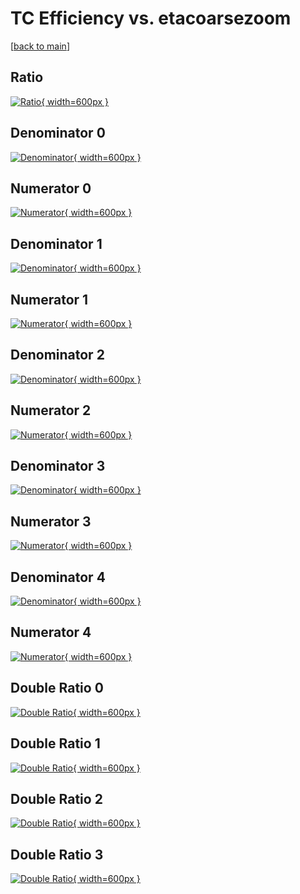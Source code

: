 # TC Efficiency vs. etacoarsezoom

[[back to main](./)]



## Ratio

[![Ratio](../mtv/var/TC_loweta_321_-1_eff_etacoarsezoom.png){ width=600px }](../mtv/var/TC_loweta_321_-1_eff_etacoarsezoom.pdf)

## Denominator 0

[![Denominator](../mtv/den/TC_loweta_321_-1_eff_etacoarsezoom_den0.png){ width=600px }](../mtv/den/TC_loweta_321_-1_eff_etacoarsezoom_den0.pdf)

## Numerator 0

[![Numerator](../mtv/num/TC_loweta_321_-1_eff_etacoarsezoom_num0.png){ width=600px }](../mtv/num/TC_loweta_321_-1_eff_etacoarsezoom_num0.pdf)

## Denominator 1

[![Denominator](../mtv/den/TC_loweta_321_-1_eff_etacoarsezoom_den1.png){ width=600px }](../mtv/den/TC_loweta_321_-1_eff_etacoarsezoom_den1.pdf)

## Numerator 1

[![Numerator](../mtv/num/TC_loweta_321_-1_eff_etacoarsezoom_num1.png){ width=600px }](../mtv/num/TC_loweta_321_-1_eff_etacoarsezoom_num1.pdf)

## Denominator 2

[![Denominator](../mtv/den/TC_loweta_321_-1_eff_etacoarsezoom_den2.png){ width=600px }](../mtv/den/TC_loweta_321_-1_eff_etacoarsezoom_den2.pdf)

## Numerator 2

[![Numerator](../mtv/num/TC_loweta_321_-1_eff_etacoarsezoom_num2.png){ width=600px }](../mtv/num/TC_loweta_321_-1_eff_etacoarsezoom_num2.pdf)

## Denominator 3

[![Denominator](../mtv/den/TC_loweta_321_-1_eff_etacoarsezoom_den3.png){ width=600px }](../mtv/den/TC_loweta_321_-1_eff_etacoarsezoom_den3.pdf)

## Numerator 3

[![Numerator](../mtv/num/TC_loweta_321_-1_eff_etacoarsezoom_num3.png){ width=600px }](../mtv/num/TC_loweta_321_-1_eff_etacoarsezoom_num3.pdf)

## Denominator 4

[![Denominator](../mtv/den/TC_loweta_321_-1_eff_etacoarsezoom_den4.png){ width=600px }](../mtv/den/TC_loweta_321_-1_eff_etacoarsezoom_den4.pdf)

## Numerator 4

[![Numerator](../mtv/num/TC_loweta_321_-1_eff_etacoarsezoom_num4.png){ width=600px }](../mtv/num/TC_loweta_321_-1_eff_etacoarsezoom_num4.pdf)

## Double Ratio 0

[![Double Ratio](../mtv/ratio/TC_loweta_321_-1_eff_etacoarsezoom_ratio0.png){ width=600px }](../mtv/ratio/TC_loweta_321_-1_eff_etacoarsezoom_ratio0.pdf)

## Double Ratio 1

[![Double Ratio](../mtv/ratio/TC_loweta_321_-1_eff_etacoarsezoom_ratio1.png){ width=600px }](../mtv/ratio/TC_loweta_321_-1_eff_etacoarsezoom_ratio1.pdf)

## Double Ratio 2

[![Double Ratio](../mtv/ratio/TC_loweta_321_-1_eff_etacoarsezoom_ratio2.png){ width=600px }](../mtv/ratio/TC_loweta_321_-1_eff_etacoarsezoom_ratio2.pdf)

## Double Ratio 3

[![Double Ratio](../mtv/ratio/TC_loweta_321_-1_eff_etacoarsezoom_ratio3.png){ width=600px }](../mtv/ratio/TC_loweta_321_-1_eff_etacoarsezoom_ratio3.pdf)

